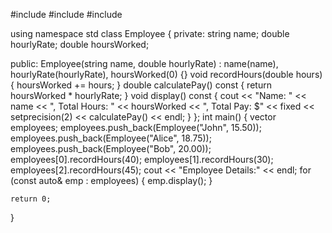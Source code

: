 #include <iostream>
#include <vector>
#include <iomanip>

using namespace std
class Employee {
private:
    string name;
    double hourlyRate;
    double hoursWorked;

public:
    Employee(string name, double hourlyRate) : name(name), hourlyRate(hourlyRate), hoursWorked(0) {}
    void recordHours(double hours) {
        hoursWorked += hours;
    }
    double calculatePay() const {
        return hoursWorked * hourlyRate;
    }
    void display() const {
        cout << "Name: " << name << ", Total Hours: " << hoursWorked << ", Total Pay: $" << fixed << setprecision(2) << calculatePay() << endl;
    }
};
int main() {
    vector<Employee> employees;
    employees.push_back(Employee("John", 15.50));
    employees.push_back(Employee("Alice", 18.75));
    employees.push_back(Employee("Bob", 20.00));
    employees[0].recordHours(40);
    employees[1].recordHours(30);
    employees[2].recordHours(45);
    cout << "Employee Details:" << endl;
    for (const auto& emp : employees) {
        emp.display();
    }

    return 0;
}
